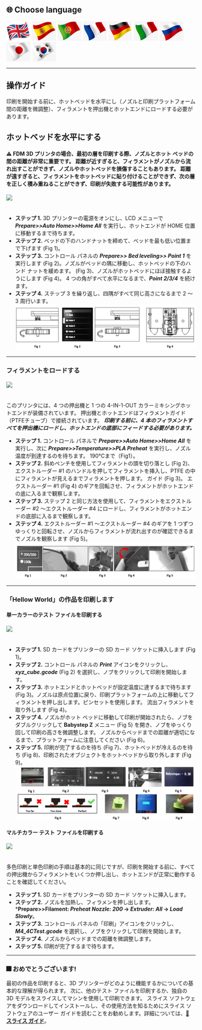 
## <a id="choose-language">:globe_with_meridians: Choose language </a>
[![](../../lanpic/EN.png)](./Operation.md)
[![](../../lanpic/ES.png)](./Operation-es.md)
[![](../../lanpic/PT.png)](./Operation-pt.md)
[![](../../lanpic/FR.png)](./Operation-fr.md)
[![](../../lanpic/DE.png)](./Operation-de.md)
[![](../../lanpic/IT.png)](./Operation-it.md)
[![](../../lanpic/RU.png)](./Operation-ru.md)
[![](../../lanpic/JP.png)](./Operation-jp.md)
[![](../../lanpic/KR.png)](./Operation-kr.md)

----
## 操作ガイド
印刷を開始する前に、ホットベッドを水平にし（ノズルと印刷プラットフォーム間の距離を微調整）、フィラメントを押出機とホットエンドにロードする必要があります。
## ホットベッドを水平にする
#### :warning: FDM 3D プリンタの場合、最初の層を印刷する際、ノズルとホット ベッドの間の距離が非常に重要です。 距離が近すぎると、フィラメントがノズルから流れ出すことができず、ノズルやホットベッドを損傷することもあります。 距離が遠すぎると、フィラメントをホットベッドに貼り付けることができず、次の層を正しく積み重ねることができず、印刷が失敗する可能性があります。
###### [![](https://img.youtube.com/vi/jNf98S0u2VQ/0.jpg)](https://www.youtube.com/watch?v=jNf98S0u2VQ)
- **ステップ 1.** 3D プリンターの電源をオンにし、LCD メニューで ***Prepare>>Auto Home>>Home All*** を実行し、ホットエンドが HOME 位置に移動するまで待ちます。
- **ステップ 2.** ベッドの下のハンドナットを締めて、ベッドを最も低い位置まで下げます (Fig 1)。
- **ステップ 3.** コントロール パネルの ***Prepare>> Bed leveling>> Point 1*** を実行します (Fig 2)。ノズルがベッドの隅に移動し、ホットベッドの下のハンド ナットを緩めます。 (Fig 3)、ノズルがホットベッドにほぼ接触するようにします (Fig 4)。 4 つの角がすべて水平になるまで、***Point 2/3/4*** を続けます。
- **ステップ 4.** ステップ 3 を繰り返し、四隅がすべて同じ高さになるまで 2 ～ 3 周行います。
![](./Operation/levelbed.png)

----
### フィラメントをロードする
###### [![](https://img.youtube.com/vi/1rr4dXRxKc4/0.jpg)](https://www.youtube.com/watch?v=1rr4dXRxKc4)
このプリンタには、4 つの押出機と 1 つの 4-IN-1-OUT カラーミキシングホットエンドが装備されています。 押出機とホットエンドはフィラメントガイド（PTFEチューブ）で接続されています。 ***印刷する前に、4 本のフィラメントすべてを押出機にロードし、ホットエンドの底部にフィードする必要があります。***
- **ステップ 1.** コントロール パネルで ***Prepare>>Auto Home>>Home All*** を実行し、次に ***Prepare>>Temperature>>PLA Preheat*** を実行し、ノズル温度が到達するのを待ちます。 190℃まで（Fig1）。
- **ステップ 2.** 斜めペンチを使用してフィラメントの頭を切り落とし (Fig 2)、エクストルーダー #1 のハンドルを押してフィラメントを挿入し、PTFE の中にフィラメントが見えるまでフィラメントを押します。 ガイド (Fig 3)。 エクストルーダー #1 (Fig 4) のギアを回転させ、フィラメントがホットエンドの底に入るまで観察します。
- **ステップ 3.** ステップ 2 と同じ方法を使用して、フィラメントをエクストルーダー #2 ～エクストルーダー #4 にロードし、フィラメントがホットエンドの底部に入るまで観察します。
- **ステップ 4.** エクストルーダー #1 ～エクストルーダー #4 のギアを 1 つずつゆっくりと回転させ、ノズルからフィラメントが流れ出すのが確認できるまでノズルを観察します (Fig 5)。
![](./Operation/loadfilament.png)

----
### 「Hellow World」の作品を印刷します
#### 単一カラーのテスト ファイルを印刷する
###### [![](https://img.youtube.com/vi/NbVy8NjKt_s/0.jpg)](https://www.youtube.com/watch?v=NbVy8NjKt_s)
- **ステップ 1.** SD カードをプリンターの SD カード ソケットに挿入します (Fig 1)。
- **ステップ 2.** コントロール パネルの ***Print*** アイコンをクリックし、***xyz_cube.gcode*** (Fig 2) を選択し、ノブをクリックして印刷を開始します。
- **ステップ 3.** ホットエンドとホットベッドが設定温度に達するまで待ちます (Fig 3)。ノズルは原点位置に戻り、印刷プラットフォームの上に移動してフィラメントを押し出します。ピンセットを使用します。 流出フィラメントを取り外します (Fig 4)。
- **ステップ 4.** ノズルがホット ベッドに移動して印刷が開始されたら、ノブをダブルクリックして **Babystep Z** メニュー (Fig 5) を開き、ノブをゆっくり回して印刷の高さを微調整します。 ノズルからベッドまでの距離が適切になるまで、プラットフォームに注意してください (Fig 6)。
- **ステップ 5.** 印刷が完了するのを待ち (Fig 7)、ホットベッドが冷えるのを待ち (Fig 8)、印刷されたオブジェクトをホットベッドから取り外します (Fig 9)。
![](./Operation/firstprint.png)

#### マルチカラー テスト ファイルを印刷する
###### [![](https://img.youtube.com/vi/iddKadfrdjw/0.jpg)](https://www.youtube.com/watch?v=iddKadfrdjw)
多色印刷と単色印刷の手順は基本的に同じですが、印刷を開始する前に、すべての押出機からフィラメントをいくつか押し出し、ホットエンドが正常に動作することを確認してください。
- **ステップ 1.** SD カードをプリンターの SD カード ソケットに挿入します。
- **ステップ 2.** ノズルを加熱し、フィラメンを押し出します。 ***Prepare>>Filament: *Preheat Nozzle: 200* -> *Extruder: All* -> *Load Slowly***。
- **ステップ 3.** コントロール パネルの「印刷」アイコンをクリックし、***M4_4CTest.gcode*** を選択し、ノブをクリックして印刷を開始します。
- **ステップ 4.** ノズルからベッドまでの距離を微調整します。
- **ステップ 5.** 印刷が完了するまで待ちます。

-----
### :fireworks: おめでとうございます!
最初の作品を印刷すると、3D プリンターがどのように機能するかについての基本的な理解が得られます。 次に、他のテスト ファイルを印刷するか、独自の 3D モデルをスライスしてマシンを使用して印刷できます。
スライス ソフトウェアをダウンロードしてインストールし、その使用方法を知るためにスライス ソフトウェアのユーザー ガイドを読むことをお勧めします。詳細については、[:book: **スライス ガイド**](https://github.com/ZONESTAR3D/Z9/tree/main/Z9V5/Z9V5-MK6/4.Slicing)。

